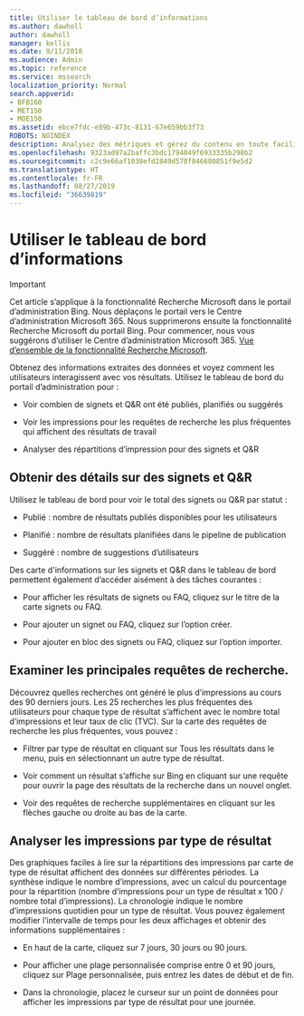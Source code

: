 ```yaml
---
title: Utiliser le tableau de bord d’informations
ms.author: dawholl
author: dawholl
manager: kellis
ms.date: 9/11/2018
ms.audience: Admin
ms.topic: reference
ms.service: mssearch
localization_priority: Normal
search.appverid:
- BFB160
- MET150
- MOE150
ms.assetid: ebce7fdc-e89b-473c-8131-67e659bb3f73
ROBOTS: NOINDEX
description: Analysez des métriques et gérez du contenu en toute facilité à partir du tableau de bord disponible dans le portail d’administration de Recherche Microsoft
ms.openlocfilehash: 9323ad97a2baffc3bdc1794049f6933335b298b2
ms.sourcegitcommit: c2c9e66af1038efd2849d578f846680851f9e5d2
ms.translationtype: HT
ms.contentlocale: fr-FR
ms.lasthandoff: 08/27/2019
ms.locfileid: "36639819"
---
```

# <a name="use-the-insights-dashboard"></a>Utiliser le tableau de bord d’informations

> [!IMPORTANT]
> Cet article s’applique à la fonctionnalité Recherche Microsoft dans le portail d’administration Bing. Nous déplaçons le portail vers le Centre d’administration Microsoft 365. Nous supprimerons ensuite la fonctionnalité Recherche Microsoft du portail Bing. Pour commencer, nous vous suggérons d’utiliser le Centre d’administration Microsoft 365. [Vue d’ensemble de la fonctionnalité Recherche Microsoft](overview-microsoft-search.md).
    
Obtenez des informations extraites des données et voyez comment les utilisateurs interagissent avec vos résultats. Utilisez le tableau de bord du portail d’administration pour :
  
- Voir combien de signets et Q&R ont été publiés, planifiés ou suggérés
    
- Voir les impressions pour les requêtes de recherche les plus fréquentes qui affichent des résultats de travail
    
- Analyser des répartitions d’impression pour des signets et Q&R
    
## <a name="get-details-about-bookmarks-and-qas"></a>Obtenir des détails sur des signets et Q&R

Utilisez le tableau de bord pour voir le total des signets ou Q&R par statut :
  
- Publié : nombre de résultats publiés disponibles pour les utilisateurs
    
- Planifié : nombre de résultats planifiées dans le pipeline de publication
    
- Suggéré : nombre de suggestions d’utilisateurs
    
Des carte d'informations sur les signets et Q&R dans le tableau de bord permettent également d’accéder aisément à des tâches courantes :
  
- Pour afficher les résultats de signets ou FAQ, cliquez sur le titre de la carte signets ou FAQ.
    
- Pour ajouter un signet ou FAQ, cliquez sur l’option créer.
    
- Pour ajouter en bloc des signets ou FAQ, cliquez sur l’option importer.
    
## <a name="review-top-search-queries"></a>Examiner les principales requêtes de recherche.

Découvrez quelles recherches ont généré le plus d’impressions au cours des 90 derniers jours. Les 25 recherches les plus fréquentes des utilisateurs pour chaque type de résultat s’affichent avec le nombre total d’impressions et leur taux de clic (TVC). Sur la carte des requêtes de recherche les plus fréquentes, vous pouvez :
  
- Filtrer par type de résultat en cliquant sur Tous les résultats dans le menu, puis en sélectionnant un autre type de résultat.
    
- Voir comment un résultat s’affiche sur Bing en cliquant sur une requête pour ouvrir la page des résultats de la recherche dans un nouvel onglet.
    
- Voir des requêtes de recherche supplémentaires en cliquant sur les flèches gauche ou droite au bas de la carte.
    
## <a name="analyze-impressions-by-result-type"></a>Analyser les impressions par type de résultat

Des graphiques faciles à lire sur la répartitions des impressions par carte de type de résultat affichent des données sur différentes périodes. La synthèse indique le nombre d’impressions, avec un calcul du pourcentage pour la répartition (nombre d’impressions pour un type de résultat x 100 / nombre total d’impressions). La chronologie indique le nombre d’impressions quotidien pour un type de résultat. Vous pouvez également modifier l’intervalle de temps pour les deux affichages et obtenir des informations supplémentaires :
  
- En haut de la carte, cliquez sur 7 jours, 30 jours ou 90 jours.
    
- Pour afficher une plage personnalisée comprise entre 0 et 90 jours, cliquez sur Plage personnalisée, puis entrez les dates de début et de fin.
    
- Dans la chronologie, placez le curseur sur un point de données pour afficher les impressions par type de résultat pour une journée.

  

